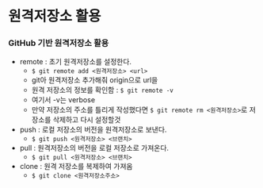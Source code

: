 # 원격저장소 활용

### **GitHub 기반 원격저장소 활용**

- remote : 초기 원격저장소를 설정한다.
  - `$ git remote add <원격저장소> <url>`
  - git아 원격저장소 추가해줘 origin으로 url을
  -  원격 저장소의 정보를 확인함 : `$ git remote -v`
    - 여기서 -v는 verbose
  - 만약 저장소의 주소를 틀리게 작성했다면 `$ git remote rm <원격저장소>`로 저장소를 삭제하고 다시 설정할것
- push : 로컬 저장소의 버전을 원격저장소로 보낸다.
  - `$ git push <원격저장소> <브랜치>`
- pull : 원격저장소의 버전을 로컬 저장소로 가져온다.
  - `$ git pull <원격저장소> <브랜치>`
- clone : 원격 저장소를 복제하여 가져옴
  - `$ git clone <원격저장소주소>`